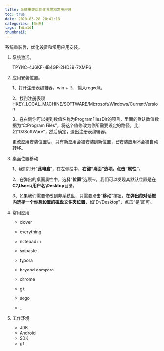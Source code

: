 ```yaml
---
title: 系统重装后优化设置和常用应用
toc: true
date: 2020-03-28 20:41:18
categories: [系统]
tags: [Win10]
thumbnail:
---
```

系统重装后，优化设置和常用应用安装。
<!-- more --> 

1. 系统激活。

   TPYNC-4J6KF-4B4GP-2HD89-7XMP6

2. 应用安装位置。

   1、打开注册表编辑器，win + R， 输入regedit。

   2、找到注册表项HKEY_LOCAL_MACHINE/SOFTWARE/Microsoft/Windows/CurrentVersion

   3、在右侧你可以找到数值名称为ProgramFilesDir的项目，里面的默认数值数据为“C:Program Files”，将这个值修改为你所需要设定的路径，比如“D:/SoftWare”，然后确定，退出注册表编辑器。

   更改应用安装位置后，只有新应用会被安装到新位置，已安装应用不会被自动转移。

3. 桌面位置移动

   1、我们打开“**此电脑**”，在左侧栏中，**右键“桌面”选项，点击“属性”**。

   2、在弹出的桌面属性中，选择“**位置**”选项卡，我们可以发现其默认位置是在**C:\Users\用户名\Desktop**目录。

   3、如果我们需要修改到非系统盘，只需要点击“**移动**”按钮，**在弹出的对话框内选择一个你想设置的磁盘文件夹位置**，如"D:/Desktop"，点击“是”即可。

4. 常用应用

   - clover

   - everything
   - notepad++
   - snipaste
   - typora
   - beyond compare
   - chrome
   - git
   - sogo
   - ...

5. 工作环境

   - JDK
   - Android
   - SDK
   - git
